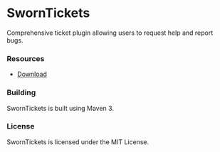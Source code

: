 # SwornTickets
Comprehensive ticket plugin allowing users to request help and report bugs.

### Resources
* [Download](http://ci.dmulloy2.net/job/SwornTickets/)

### Building
SwornTickets is built using Maven 3.

### License
SwornTickets is licensed under the MIT License.